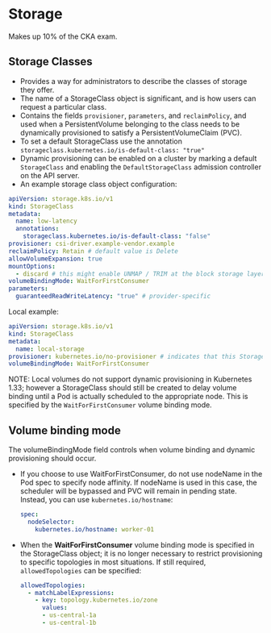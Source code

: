 # Storage

Makes up 10% of the CKA exam.

## Storage Classes

* Provides a way for administrators to describe the classes of storage they
  offer.
* The name of a StorageClass object is significant, and is how users can request
  a particular class.
* Contains the fields `provisioner`, `parameters`, and `reclaimPolicy`, and used
  when a PersistentVolume belonging to the class needs to be dynamically
  provisioned to satisfy a PersistentVolumeClaim (PVC).
* To set a default StorageClass use the annotation
`storageclass.kubernetes.io/is-default-class: "true"`
* Dynamic provisioning can be enabled on a cluster by marking a default
  `StorageClass` and enabling the `DefaultStorageClass` admission controller
  on the API server.
* An example storage class object configuration:

```yaml
apiVersion: storage.k8s.io/v1
kind: StorageClass
metadata:
  name: low-latency
  annotations:
    storageclass.kubernetes.io/is-default-class: "false"
provisioner: csi-driver.example-vendor.example
reclaimPolicy: Retain # default value is Delete
allowVolumeExpansion: true
mountOptions:
  - discard # this might enable UNMAP / TRIM at the block storage layer
volumeBindingMode: WaitForFirstConsumer
parameters:
  guaranteedReadWriteLatency: "true" # provider-specific
```

Local example:

```yaml
apiVersion: storage.k8s.io/v1
kind: StorageClass
metadata:
  name: local-storage
provisioner: kubernetes.io/no-provisioner # indicates that this StorageClass does not support automatic provisioning
volumeBindingMode: WaitForFirstConsumer
```

NOTE: Local volumes do not support dynamic provisioning in Kubernetes 1.33;
      however a StorageClass should still be created to delay volume binding
      until a Pod is actually scheduled to the appropriate node. This is
      specified by the `WaitForFirstConsumer` volume binding mode.

## Volume binding mode

The volumeBindingMode field controls when volume binding and dynamic
provisioning should occur.

* If you choose to use WaitForFirstConsumer, do not use nodeName in the Pod
  spec to specify node affinity. If nodeName is used in this case, the
  scheduler will be bypassed and PVC will remain in pending state. Instead, you
  can use `kubernetes.io/hostname`:
  ```yaml
  spec:
    nodeSelector:
      kubernetes.io/hostname: worker-01
  ```
* When the **WaitForFirstConsumer** volume binding mode is specified in the
  StorageClass object; it is no longer necessary to restrict provisioning to
  specific topologies in most situations. If still required,
  `allowedTopologies` can be specified:
  ```yaml
  allowedTopologies:
    - matchLabelExpressions:
      - key: topology.kubernetes.io/zone
        values:
        - us-central-1a
        - us-central-1b
  ```